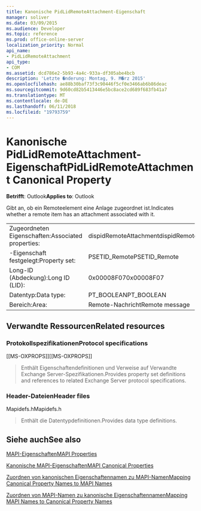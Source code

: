 ```yaml
---
title: Kanonische PidLidRemoteAttachment-Eigenschaft
manager: soliver
ms.date: 03/09/2015
ms.audience: Developer
ms.topic: reference
ms.prod: office-online-server
localization_priority: Normal
api_name:
- PidLidRemoteAttachment
api_type:
- COM
ms.assetid: dcd786e2-5b93-4a4c-933a-df305abe4bcb
description: 'Letzte �nderung: Montag, 9. M�rz 2015'
ms.openlocfilehash: ae88b30baf73f3c90446f5cf0e3466ab6b86deac
ms.sourcegitcommit: 9d60cd82b5413446e5bc8ace2cd689f683fb41a7
ms.translationtype: MT
ms.contentlocale: de-DE
ms.lasthandoff: 06/11/2018
ms.locfileid: "19793759"
---
```

# <a name="pidlidremoteattachment-canonical-property"></a><span data-ttu-id="99479-103">Kanonische PidLidRemoteAttachment-Eigenschaft</span><span class="sxs-lookup"><span data-stu-id="99479-103">PidLidRemoteAttachment Canonical Property</span></span>

  
  
<span data-ttu-id="99479-104">**Betrifft**: Outlook</span><span class="sxs-lookup"><span data-stu-id="99479-104">**Applies to**: Outlook</span></span> 
  
<span data-ttu-id="99479-105">Gibt an, ob ein Remoteelement eine Anlage zugeordnet ist.</span><span class="sxs-lookup"><span data-stu-id="99479-105">Indicates whether a remote item has an attachment associated with it.</span></span>
  
|||
|:-----|:-----|
|<span data-ttu-id="99479-106">Zugeordneten Eigenschaften:</span><span class="sxs-lookup"><span data-stu-id="99479-106">Associated properties:</span></span>  <br/> |<span data-ttu-id="99479-107">dispidRemoteAttachment</span><span class="sxs-lookup"><span data-stu-id="99479-107">dispidRemoteAttachment</span></span>  <br/> |
|<span data-ttu-id="99479-108">-Eigenschaft festgelegt:</span><span class="sxs-lookup"><span data-stu-id="99479-108">Property set:</span></span>  <br/> |<span data-ttu-id="99479-109">PSETID_Remote</span><span class="sxs-lookup"><span data-stu-id="99479-109">PSETID_Remote</span></span>  <br/> |
|<span data-ttu-id="99479-110">Long-ID (Abdeckung):</span><span class="sxs-lookup"><span data-stu-id="99479-110">Long ID (LID):</span></span>  <br/> |<span data-ttu-id="99479-111">0x00008F07</span><span class="sxs-lookup"><span data-stu-id="99479-111">0x00008F07</span></span>  <br/> |
|<span data-ttu-id="99479-112">Datentyp:</span><span class="sxs-lookup"><span data-stu-id="99479-112">Data type:</span></span>  <br/> |<span data-ttu-id="99479-113">PT_BOOLEAN</span><span class="sxs-lookup"><span data-stu-id="99479-113">PT_BOOLEAN</span></span>  <br/> |
|<span data-ttu-id="99479-114">Bereich:</span><span class="sxs-lookup"><span data-stu-id="99479-114">Area:</span></span>  <br/> |<span data-ttu-id="99479-115">Remote-Nachricht</span><span class="sxs-lookup"><span data-stu-id="99479-115">Remote message</span></span>  <br/> |
   
## <a name="related-resources"></a><span data-ttu-id="99479-116">Verwandte Ressourcen</span><span class="sxs-lookup"><span data-stu-id="99479-116">Related resources</span></span>

### <a name="protocol-specifications"></a><span data-ttu-id="99479-117">Protokollspezifikationen</span><span class="sxs-lookup"><span data-stu-id="99479-117">Protocol specifications</span></span>

<span data-ttu-id="99479-118">[[MS-OXPROPS]]</span><span class="sxs-lookup"><span data-stu-id="99479-118">[[MS-OXPROPS]]</span></span> 
  
> <span data-ttu-id="99479-119">Enthält Eigenschaftendefinitionen und Verweise auf Verwandte Exchange Server-Spezifikationen.</span><span class="sxs-lookup"><span data-stu-id="99479-119">Provides property set definitions and references to related Exchange Server protocol specifications.</span></span>
    
### <a name="header-files"></a><span data-ttu-id="99479-120">Header-Dateien</span><span class="sxs-lookup"><span data-stu-id="99479-120">Header files</span></span>

<span data-ttu-id="99479-121">Mapidefs.h</span><span class="sxs-lookup"><span data-stu-id="99479-121">Mapidefs.h</span></span>
  
> <span data-ttu-id="99479-122">Enthält die Datentypdefinitionen.</span><span class="sxs-lookup"><span data-stu-id="99479-122">Provides data type definitions.</span></span>
    
## <a name="see-also"></a><span data-ttu-id="99479-123">Siehe auch</span><span class="sxs-lookup"><span data-stu-id="99479-123">See also</span></span>



[<span data-ttu-id="99479-124">MAPI-Eigenschaften</span><span class="sxs-lookup"><span data-stu-id="99479-124">MAPI Properties</span></span>](mapi-properties.md)
  
[<span data-ttu-id="99479-125">Kanonische MAPI-Eigenschaften</span><span class="sxs-lookup"><span data-stu-id="99479-125">MAPI Canonical Properties</span></span>](mapi-canonical-properties.md)
  
[<span data-ttu-id="99479-126">Zuordnen von kanonischen Eigenschaftennamen zu MAPI-Namen</span><span class="sxs-lookup"><span data-stu-id="99479-126">Mapping Canonical Property Names to MAPI Names</span></span>](mapping-canonical-property-names-to-mapi-names.md)
  
[<span data-ttu-id="99479-127">Zuordnen von MAPI-Namen zu kanonische Eigenschaftennamen</span><span class="sxs-lookup"><span data-stu-id="99479-127">Mapping MAPI Names to Canonical Property Names</span></span>](mapping-mapi-names-to-canonical-property-names.md)


